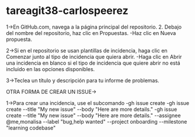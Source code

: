 # tareagit38-carlospeerez
1->En GitHub.com, navega a la página principal del repositorio. 2. Debajo del nombre del repositorio, haz clic en  Propuestas.
-Haz clic en Nueva propuesta.

2->Si en el repositorio se usan plantillas de incidencia, haga clic en Comenzar junto al tipo de incidencia que quiera abrir.
-Haga clic en Abrir una incidencia en blanco si el tipo de incidencia que quiere abrir no está incluido en las opciones disponibles.

3->Teclea un título y descripción para tu informe de problemas.

OTRA FORMA DE CREAR UN ISSUE->

1->Para crear una incidencia, use el subcomando 
-gh issue create
-gh issue create --title "My new issue" --body "Here are more details."
-gh issue create --title "My new issue" --body "Here are more details." --assignee @me,monalisa --label "bug,help wanted" --project onboarding --milestone "learning codebase"
